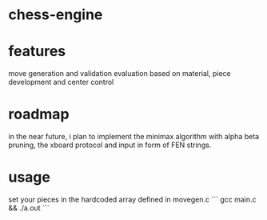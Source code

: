 # chess-engine

# features
move generation and validation
evaluation based on material, piece development and center control

# roadmap

in the near future, i plan to implement the minimax algorithm with alpha beta pruning, the xboard protocol and input in form of FEN strings.

# usage
set your pieces in the hardcoded array defined in movegen.c
´´´
gcc main.c && ./a.out
´´´

